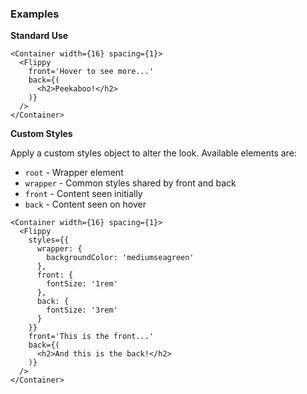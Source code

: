 ### Examples

**Standard Use**

```
<Container width={16} spacing={1}>
  <Flippy
    front='Hover to see more...'
    back={(
      <h2>Peekaboo!</h2>
    )}
  />
</Container>
```

**Custom Styles**

Apply a custom styles object to alter the look. Available elements are:

- `root` - Wrapper element
- `wrapper` - Common styles shared by front and back
- `front` - Content seen initially
- `back` - Content seen on hover

```
<Container width={16} spacing={1}>
  <Flippy
    styles={{
      wrapper: {
        backgroundColor: 'mediumseagreen'
      },
      front: {
        fontSize: '1rem'
      },
      back: {
        fontSize: '3rem'
      }
    }}
    front='This is the front...'
    back={(
      <h2>And this is the back!</h2>
    )}
  />
</Container>
```
